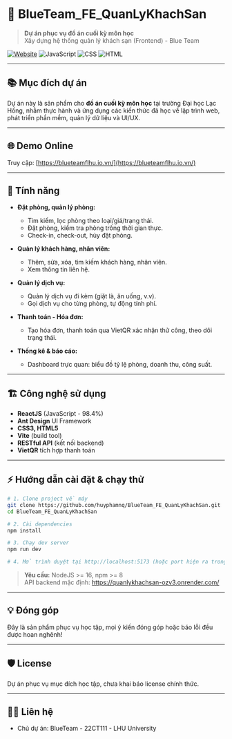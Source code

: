 # 🏨 BlueTeam_FE_QuanLyKhachSan

> **Dự án phục vụ đồ án cuối kỳ môn học**  
> Xây dựng hệ thống quản lý khách sạn (Frontend) - Blue Team

[![Website](https://img.shields.io/badge/Live-Demo-blue?logo=google-chrome)](https://blueteamflhu.io.vn/)
![JavaScript](https://img.shields.io/badge/JavaScript-98%25-yellow?logo=javascript)
![CSS](https://img.shields.io/badge/CSS-1.4%25-blue?logo=css3)
![HTML](https://img.shields.io/badge/HTML-0.2%25-orange?logo=html5)

---

## 📚 Mục đích dự án

Dự án này là sản phẩm cho **đồ án cuối kỳ môn học** tại trường Đại học Lạc Hồng, nhằm thực hành và ứng dụng các kiến thức đã học về lập trình web, phát triển phần mềm, quản lý dữ liệu và UI/UX.

---

## 🌐 Demo Online

Truy cập: [https://blueteamflhu.io.vn/](https://blueteamflhu.io.vn/)

---

## 🚩 Tính năng

- **Đặt phòng, quản lý phòng:**  
  - Tìm kiếm, lọc phòng theo loại/giá/trạng thái.
  - Đặt phòng, kiểm tra phòng trống thời gian thực.
  - Check-in, check-out, hủy đặt phòng.

- **Quản lý khách hàng, nhân viên:**  
  - Thêm, sửa, xóa, tìm kiếm khách hàng, nhân viên.
  - Xem thông tin liên hệ.

- **Quản lý dịch vụ:**  
  - Quản lý dịch vụ đi kèm (giặt là, ăn uống, v.v).
  - Gọi dịch vụ cho từng phòng, tự động tính phí.

- **Thanh toán - Hóa đơn:**  
  - Tạo hóa đơn, thanh toán qua VietQR xác nhận thử công, theo dõi trạng thái.

- **Thống kê & báo cáo:**  
  - Dashboard trực quan: biểu đồ tỷ lệ phòng, doanh thu, công suất.

---

## 🏗️ Công nghệ sử dụng

- **ReactJS** (JavaScript - 98.4%)
- **Ant Design** UI Framework
- **CSS3, HTML5**
- **Vite** (build tool)
- **RESTful API** (kết nối backend)
- **VietQR** tích hợp thanh toán

---

## ⚡ Hướng dẫn cài đặt & chạy thử

```bash
# 1. Clone project về máy
git clone https://github.com/huyphamnq/BlueTeam_FE_QuanLyKhachSan.git
cd BlueTeam_FE_QuanLyKhachSan

# 2. Cài dependencies
npm install

# 3. Chạy dev server
npm run dev

# 4. Mở trình duyệt tại http://localhost:5173 (hoặc port hiện ra trong terminal)
```

> **Yêu cầu:** NodeJS >= 16, npm >= 8  
> API backend mặc định: https://quanlykhachsan-ozv3.onrender.com/

---

## 💡 Đóng góp

Đây là sản phẩm phục vụ học tập, mọi ý kiến đóng góp hoặc báo lỗi đều được hoan nghênh!

---

## 🛡 License

Dự án phục vụ mục đích học tập, chưa khai báo license chính thức.

---

## 👨‍💻 Liên hệ

- Chủ dự án: BlueTeam - 22CT111 - LHU University
